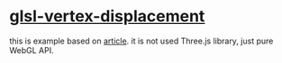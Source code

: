 # [glsl-vertex-displacement](http://sph-disp.surge.sh/)

this is example based on [article](https://www.clicktorelease.com/blog/vertex-displacement-noise-3d-webgl-glsl-three-js/). it is not used Three.js library, just pure WebGL API.
